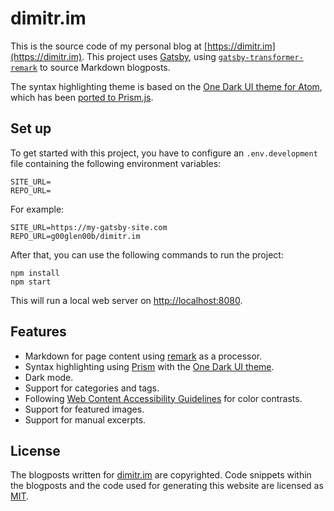 # dimitr.im

This is the source code of my personal blog at [https://dimitr.im](https://dimitr.im).
This project uses [Gatsby](https://www.gatsbyjs.org/), using [`gatsby-transformer-remark`](https://www.gatsbyjs.org/packages/gatsby-transformer-remark/) to source Markdown blogposts.

The syntax highlighting theme is based on the [One Dark UI theme for Atom](https://atom.io/themes/one-dark-ui), which has been [ported to Prism.js](https://github.com/AGMStudio/prism-theme-one-dark). 

## Set up
To get started with this project, you have to configure an `.env.development` file containing the following environment variables:

```env
SITE_URL=
REPO_URL=
```

For example:

```env
SITE_URL=https://my-gatsby-site.com
REPO_URL=g00glen00b/dimitr.im
```

After that, you can use the following commands to run the project:

```shell
npm install
npm start
```

This will run a local web server on [http://localhost:8080](http://localhost:8080).

## Features

- Markdown for page content using [remark](https://github.com/remarkjs/remark) as a processor.
- Syntax highlighting using [Prism](https://prismjs.com/) with the [One Dark UI theme](https://atom.io/themes/one-dark-ui).
- Dark mode.
- Support for categories and tags.
- Following [Web Content Accessibility Guidelines](https://www.w3.org/WAI/standards-guidelines/wcag/) for color contrasts.
- Support for featured images.
- Support for manual excerpts.

## License

The blogposts written for [dimitr.im](https://dimitr.im/) are copyrighted.
Code snippets within the blogposts and the code used for generating this website are licensed as [MIT](https://opensource.org/licenses/MIT).  
